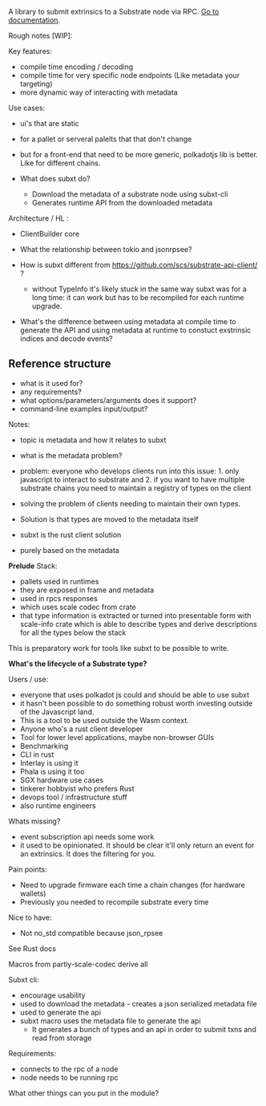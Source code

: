 A library to submit extrinsics to a Substrate node via RPC.
[Go to documentation](https://github.com/paritytech/substrate-subxt).

Rough notes [WIP]:


Key features:
- compile time encoding / decoding
- compile time for very specific node endpoints (Like metadata your targeting)
- more dynamic way of interacting with metadata 

Use cases:
- ui's that are static
- for a pallet or serveral palelts that that don't change
- but for a front-end that need to be more generic, polkadotjs lib is better. Like for different chains.

- What does subxt do?
    - Download the metadata of a substrate node using subxt-cli
    - Generates runtime API from the downloaded metadata 


Architecture / HL :
- ClientBuilder core 
- What the relationship between tokio and jsonrpsee?
- How is subxt different from https://github.com/scs/substrate-api-client/ ?
    - without TypeInfo it's likely stuck in the same way subxt was for a long time: it can work but has to be recompiled for each runtime upgrade.

- What's the difference between using metadata at compile time to generate the API and using metadata at runtime to constuct exstrinsic indices and decode events?

## Reference structure

- what is it used for?
- any requirements? 
- what options/parameters/arguments does it support? 
- command-line examples input/output?


Notes:

- topic is metadata and how it relates to subxt
- what is the metadata problem?
- problem: everyone who develops clients run into this issue: 1. only javascript to interact to substrate and 2. if you want to have multiple substrate chains you need to maintain a registry of types on the client
- solving the problem of clients needing to maintain their own types. 
- Solution is that types are moved to the metadata itself

- subxt is the rust client solution
- purely based on the metadata

**Prelude**
Stack:
- pallets used in runtimes
- they are exposed in frame and metadata
- used in rpcs responses
- which uses scale codec from crate
- that type information is extracted or turned into presentable form with scale-info crate which is able to describe types and derive descriptions for all the types below the stack 

This is preparatory work for tools like subxt to be possible to write.

**What's the lifecycle of a Substrate type?**

Users / use:
- everyone that uses polkadot js could and should be able to use subxt 
- it hasn't been possible to do something robust worth investing outside of the Javascript land.
- This is a tool to be used outside the Wasm context.
- Anyone who's a rust client developer
- Tool for lower level applications, maybe non-browser GUIs
- Benchmarking
- CLI in rust
- Interlay is using it 
- Phala is using it too 
- SGX hardware use cases
- tinkerer hobbyist who prefers Rust
- devops tool / infrastructure stuff
- also runtime engineers

Whats missing?
- event subscription api needs some work
- it used to be opinionated. It should be clear it'll only return an event for an extrinsics. It does the filtering for you. 

Pain points:
- Need to upgrade firmware each time a chain changes (for hardware wallets)
- Previously you needed to recompile substrate every time


Nice to have:
- Not no_std compatible because json_rpsee

See Rust docs

Macros from partiy-scale-codec derive all

Subxt cli:
- encourage usability
- used to download the metadata - creates a json serialized metadata file
- used to generate the api 
- subxt macro uses the metadata file to generate the api
    - It generates a bunch of types and an api in order to submit txns and read from storage

Requirements:
- connects to the rpc of a node 
- node needs to be running rpc

What other things can you put in the module?